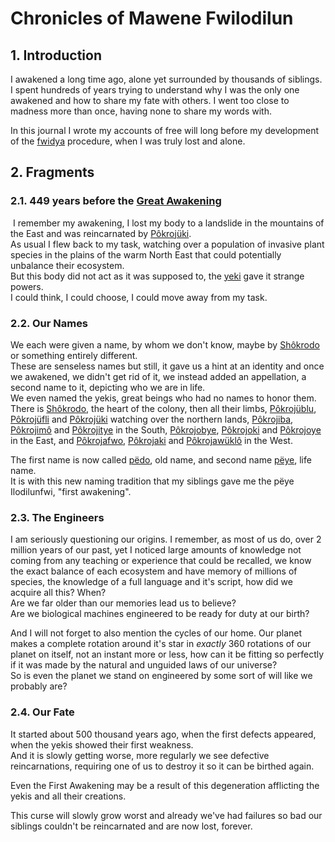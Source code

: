 
# Chronicles of Mawene Fwilodilun

## 1. Introduction

I awakened a long time ago, alone yet surrounded by thousands of siblings. I spent hundreds of years trying to understand why I was the only one awakened and how to share my fate with others.
‌I went too close to madness more than once, having none to share my words with.

‌In this journal I wrote my accounts of free will long before my development of the [fwidya](../Kivümi%20Language/Kivümi%20Dictionary/fwidya.md) procedure, when I was truly lost and alone.
‌
## 2. Fragments

### 2.1. 449 years before the [Great Awakening](<../History of Kisa.md#211-0---the-great-awakening>)
‌
I remember my awakening, I lost my body to a landslide in the mountains of the East and was reincarnated by [Pôkrojüki](../Characters/Pôkrojüki.md).  
As usual  I flew back to my task, watching over a population of invasive plant species in the plains of the warm North East that could potentially unbalance their ecosystem.  
But this body did not act as it was supposed to, the [yeki](../Natural%20Science/Unique%20Species/yeki.md) gave it strange powers.  
I could think, I could choose, I could move away from my task.  

### 2.2. Our Names

We each were given a name, by whom we don't know, maybe by [Shôkrodo](../Characters/Shôkrodo.md) or something entirely different.  
These are senseless names but still, it gave us a hint at an identity and once we awakened, we didn't get rid of it, we instead added an appellation, a second name to it, depicting who we are in life.  
We even named the yekis, great beings who had no names to honor them. There is [Shôkrodo](../Characters/Shôkrodo.md), the heart of the colony, then all their limbs, [Pôkrojüblu](../Characters/Pôkrojüblu.md), [Pôkrojüfli](../Characters/Pôkrojüfli.md) and [Pôkrojüki](../Characters/Pôkrojüki.md) watching over the northern lands, [Pôkrojiba](../Characters/Pôkrojiba.md), [Pôkrojimô](../Characters/Pôkrojimô.md) and [Pôkrojitye](../Characters/Pôkrojitye.md) in the South, [Pôkrojobye](../Characters/Pôkrojobye.md), [Pôkrojoki](../Characters/Pôkrojoki.md) and [Pôkrojoye](../Characters/Pôkrojoye.md) in the East, and [Pôkrojafwo](../Characters/Pôkrojafwo.md), [Pôkrojaki](../Characters/Pôkrojaki.md) and [Pôkrojawüklô](../Characters/Pôkrojawüklô.md) in the West.  

The first name is now called [pëdo](../Kivümi%20Language/Kivümi%20Dictionary/pëdo.md), old name, and second name [pëye](../Kivümi%20Language/Kivümi%20Dictionary/pëye.md), life name.  
It is with this new naming tradition that my siblings gave me the pëye Ilodilunfwi, "first awakening".  

### 2.3. The Engineers

I am seriously questioning our origins. I remember, as most of us do, over 2 million years of our past, yet I noticed large amounts of knowledge not coming from any teaching or experience that could be recalled, we know the exact balance of each ecosystem and have memory of millions of species, the knowledge of a full language and it's script, how did we acquire all this? When?  
Are we far older than our memories lead us to believe?  
Are we biological machines engineered to be ready for duty at our birth?  

And I will not forget to also mention the cycles of our home. Our planet makes a complete rotation around it's star in *exactly* 360 rotations of our planet on itself, not an instant more or less, how can it be fitting so perfectly if it was made by the natural and unguided laws of our universe?  
So is even the planet we stand on engineered by some sort of will like we probably are?  

### 2.4. Our Fate

It started about 500 thousand years ago, when the first defects appeared, when the yekis showed their first weakness.  
And it is slowly getting worse, more regularly we see defective reincarnations, requiring one of us to destroy it so it can be birthed again.  

Even the First Awakening may be a result of this degeneration afflicting the yekis and all their creations.  

This curse will slowly grow worst and already we've had failures so bad our siblings couldn't be reincarnated and are now lost, forever.  